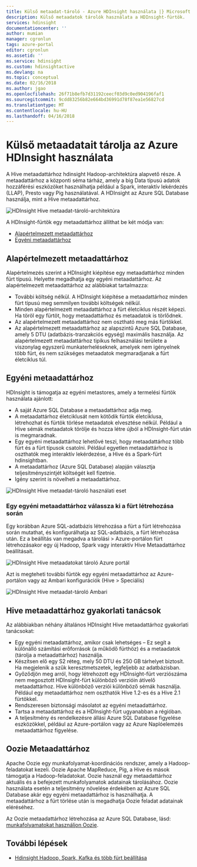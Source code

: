 ```yaml
---
title: Külső metaadat-tároló - Azure HDInsight használata |} Microsoft Docs
description: Külső metaadatok tárolók használata a HDInsight-fürtök.
services: hdinsight
documentationcenter: ''
author: mumian
manager: cgronlun
tags: azure-portal
editor: cgronlun
ms.assetid: ''
ms.service: hdinsight
ms.custom: hdinsightactive
ms.devlang: na
ms.topic: conceptual
ms.date: 02/16/2018
ms.author: jgao
ms.openlocfilehash: 26f71b8efb7d31192ceecf03d9c0ed904196faf1
ms.sourcegitcommit: 9cdd83256b82e664bd36991d78f87ea1e56827cd
ms.translationtype: MT
ms.contentlocale: hu-HU
ms.lasthandoff: 04/16/2018
---
```

# <a name="use-external-metadata-stores-in-azure-hdinsight"></a>Külső metaadatait tárolja az Azure HDInsight használata

A Hive metaadattárhoz hdinsight Hadoop-architektúra alapvető része. A metaadattárhoz a központi séma tárház, amely a big Data típusú adatok hozzáférési eszközöket használhatja például a Spark, interaktív lekérdezés (LLAP), Presto vagy Pig használatával. A HDInsight az Azure SQL Database használja, mint a Hive metaadattárhoz.

![HDInsight Hive metaadat-tároló-architektúra](./media/hdinsight-use-external-metadata-stores/metadata-store-architecture.png)

A HDInsight-fürtök egy metaadattárhoz állíthat be két módja van:

* [Alapértelmezett metaadattárhoz](#default-metastore)
* [Egyéni metaadattárhoz](#custom-metastore)

## <a name="default-metastore"></a>Alapértelmezett metaadattárhoz

Alapértelmezés szerint a HDInsight kiépítése egy metaadattárhoz minden fürt típusú. Helyette megadhatja egy egyéni metaadattárhoz. Az alapértelmezett metaadattárhoz az alábbiakat tartalmazza:
- További költség nélkül. A HDInsight kiépítése a metaadattárhoz minden fürt típusú meg semmilyen további költségek nélkül.
- Minden alapértelmezett metaadattárhoz a fürt életciklus részét képezi. Ha töröl egy fürtöt, hogy metaadattárhoz és metaadatok is törlődnek.
- Az alapértelmezett metaadattárhoz nem osztható meg más fürtökkel.
- Az alapértelmezett metaadattárhoz az alapszintű Azure SQL Database, amely 5 DTU (adatbázis-tranzakciós egység) maximális használja.
Az alapértelmezett metaadattárhoz tipikus felhasználási területe a viszonylag egyszerű munkaterheléseknek, amelyek nem igényelnek több fürt, és nem szükséges metaadatok megmaradjanak a fürt életciklus túl.


## <a name="custom-metastore"></a>Egyéni metaadattárhoz

HDInsight is támogatja az egyéni metastores, amely a termelési fürtök használata ajánlott:
- A saját Azure SQL Database a metaadattárhoz adja meg.
- A metaadattárhoz életciklusát nem kötődik fürtök életciklusa, létrehozhat és fürtök törlése metaadatok elvesztése nélkül. Például a Hive sémák metaadatok törölje és hozza létre újból a HDInsight-fürt után is megmaradnak.
- Egy egyéni metaadattárhoz lehetővé teszi, hogy metaadattárhoz több fürt és a fürt típusok csatolni. Például egyetlen metaadattárhoz is oszthatók meg interaktív lekérdezése, a Hive és a Spark-fürt hdinsightban.
- A metaadattárhoz (Azure SQL Database) alapján választja teljesítményszintjét költségét kell fizetnie.
- Igény szerint is növelheti a metaadattárhoz.


![HDInsight Hive metaadat-tároló használati eset](./media/hdinsight-use-external-metadata-stores/metadata-store-use-case.png)

<!-- Image – Typical shared custom Metastore scenario in HDInsight (?) -->



### <a name="select-a-custom-metastore-during-cluster-creation"></a>Egy egyéni metaadattárhoz válassza ki a fürt létrehozása során

Egy korábban Azure SQL-adatbázis létrehozása a fürt a fürt létrehozása során mutathat, és konfigurálhatja az SQL-adatbázis, a fürt létrehozása után. Ez a beállítás van megadva a tárolási > Azure-portálon fürt létrehozásakor egy új Hadoop, Spark vagy interaktív Hive Metaadattárhoz beállításait.

![HDInsight Hive metaadatokat tároló Azure portál](./media/hdinsight-use-external-metadata-stores/metadata-store-azure-portal.png)

Azt is megteheti további fürtök egy egyéni metaadattárhoz az Azure-portálon vagy az Ambari konfigurációk (Hive > Speciális)

![HDInsight Hive metaadat-tároló Ambari](./media/hdinsight-use-external-metadata-stores/metadata-store-ambari.png)

## <a name="hive-metastore-best-practices"></a>Hive metaadattárhoz gyakorlati tanácsok

Az alábbiakban néhány általános HDInsight Hive metaadattárhoz gyakorlati tanácsokat:

- Egy egyéni metaadattárhoz, amikor csak lehetséges – Ez segít a különálló számítási erőforrások (a működő fürthöz) és a metaadatok (tárolja a metaadattárhoz) használja.
- Készítsen elő egy S2 réteg, mely 50 DTU és 250 GB tárhelyet biztosít. Ha megjelenik a szűk keresztmetszetek, legfeljebb az adatbázisban.
- Győződjön meg arról, hogy létrehozott egy HDInsight-fürt verziószáma nem megosztott HDInsight-fürt különböző verzióin átívelő metaadattárhoz. Hive különböző verziói különböző sémák használja. Például egy metaadattárhoz nem oszthatók Hive 1.2-es és a Hive 2.1 fürtökkel.
- Rendszeresen biztonsági másolatot az egyéni metaadattárhoz.
- Tartsa a metaadattárhoz és a HDInsight-fürt ugyanabban a régióban.
- A teljesítmény és rendelkezésre állási Azure SQL Database figyelése eszközökkel, például az Azure-portálon vagy az Azure Naplóelemzés metaadattárhoz figyelése.

## <a name="oozie-metastore"></a>Oozie Metaadattárhoz

Apache Oozie egy munkafolyamat-koordinációs rendszer, amely a Hadoop-feladatokat kezeli.  Oozie Apache MapReduce, Pig, a Hive és mások támogatja a Hadoop-feladatokat.  Oozie használ egy metaadattárhoz aktuális és a befejezett munkafolyamatok adatainak tárolásához. Oozie használata esetén a teljesítmény növelése érdekében az Azure SQL Database akár egy egyéni metaadattárhoz is használhatja. A metaadattárhoz a fürt törlése után is megadhatja Oozie feladat adatainak eléréséhez.

Az Oozie metaadattárhoz létrehozása az Azure SQL Database, lásd: [munkafolyamatokat használjon Oozie](hdinsight-use-oozie-linux-mac.md).

## <a name="next-steps"></a>További lépések

- [Hdinsight Hadoop, Spark, Kafka és több fürt beállítása](./hdinsight-hadoop-provision-linux-clusters.md)
